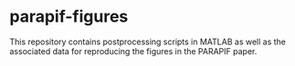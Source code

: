 # parapif-figures
This repository contains postprocessing scripts in MATLAB as well as the associated data for reproducing the figures in the PARAPIF paper.
